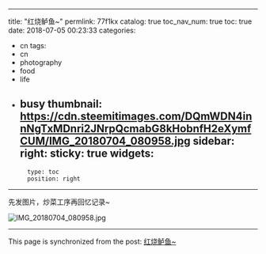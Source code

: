 
---
title: "红烧鲈鱼~"
permlink: 77f1kx
catalog: true
toc_nav_num: true
toc: true
date: 2018-07-05 00:23:33
categories:
- cn
tags:
- cn
- photography
- food
- life
- busy
thumbnail: https://cdn.steemitimages.com/DQmWDN4innNgTxMDnri2JNrpQcmabG8kHobnfH2eXymfCUM/IMG_20180704_080958.jpg
sidebar:
    right:
        sticky: true
widgets:
    -
        type: toc
        position: right
---


先发图片，炒菜工序再回忆记录~

![IMG_20180704_080958.jpg](https://cdn.steemitimages.com/DQmWDN4innNgTxMDnri2JNrpQcmabG8kHobnfH2eXymfCUM/IMG_20180704_080958.jpg)

- - -

This page is synchronized from the post: [红烧鲈鱼~](https://steemit.com/@andrewma/77f1kx)
